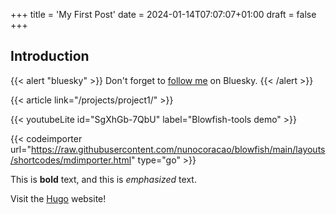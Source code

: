 +++
title = 'My First Post'
date = 2024-01-14T07:07:07+01:00
draft = false
+++
## Introduction


{{< alert "bluesky" >}}
Don't forget to [follow me](https://bluesky.app/@shedtronic) on Bluesky.
{{< /alert >}}


{{< article link="/projects/project1/" >}}


{{< youtubeLite id="SgXhGb-7QbU" label="Blowfish-tools demo" >}}

{{< codeimporter url="https://raw.githubusercontent.com/nunocoracao/blowfish/main/layouts/shortcodes/mdimporter.html" type="go" >}}




This is **bold** text, and this is *emphasized* text.

Visit the [Hugo](https://gohugo.io) website!